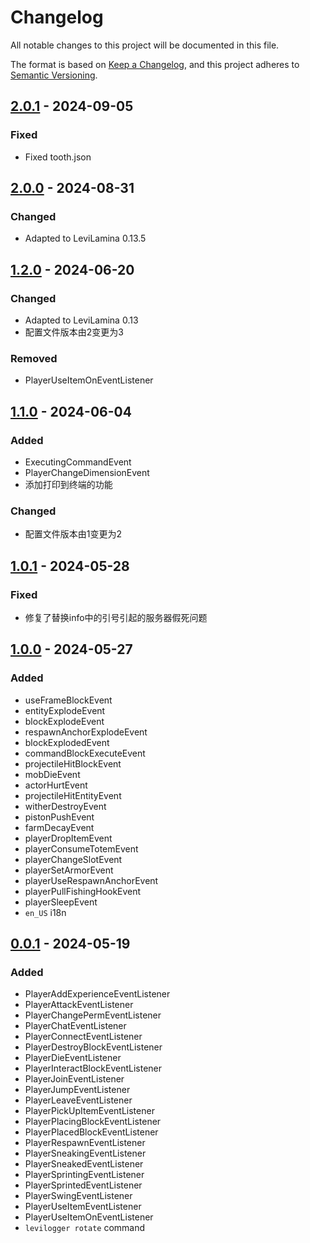 # Changelog

All notable changes to this project will be documented in this file.

The format is based on [Keep a Changelog](https://keepachangelog.com/en/1.0.0/),
and this project adheres to [Semantic Versioning](https://semver.org/spec/v2.0.0.html).

## [2.0.1] - 2024-09-05

### Fixed

+ Fixed tooth.json

## [2.0.0] - 2024-08-31

### Changed

+ Adapted to LeviLamina 0.13.5

## [1.2.0] - 2024-06-20

### Changed

+ Adapted to LeviLamina 0.13
+ 配置文件版本由2变更为3

### Removed

+ PlayerUseItemOnEventListener

## [1.1.0] - 2024-06-04

### Added

+ ExecutingCommandEvent
+ PlayerChangeDimensionEvent
+ 添加打印到终端的功能

### Changed

+ 配置文件版本由1变更为2

## [1.0.1] - 2024-05-28

### Fixed

+ 修复了替换info中的引号引起的服务器假死问题

## [1.0.0] - 2024-05-27

### Added

+ useFrameBlockEvent
+ entityExplodeEvent
+ blockExplodeEvent
+ respawnAnchorExplodeEvent  
+ blockExplodedEvent
+ commandBlockExecuteEvent
+ projectileHitBlockEvent
+ mobDieEvent
+ actorHurtEvent
+ projectileHitEntityEvent
+ witherDestroyEvent
+ pistonPushEvent
+ farmDecayEvent
+ playerDropItemEvent
+ playerConsumeTotemEvent
+ playerChangeSlotEvent
+ playerSetArmorEvent
+ playerUseRespawnAnchorEvent
+ playerPullFishingHookEvent
+ playerSleepEvent
+ `en_US` i18n

## [0.0.1] - 2024-05-19

### Added

+ PlayerAddExperienceEventListener
+ PlayerAttackEventListener
+ PlayerChangePermEventListener
+ PlayerChatEventListener
+ PlayerConnectEventListener
+ PlayerDestroyBlockEventListener
+ PlayerDieEventListener
+ PlayerInteractBlockEventListener
+ PlayerJoinEventListener
+ PlayerJumpEventListener
+ PlayerLeaveEventListener
+ PlayerPickUpItemEventListener
+ PlayerPlacingBlockEventListener
+ PlayerPlacedBlockEventListener
+ PlayerRespawnEventListener
+ PlayerSneakingEventListener
+ PlayerSneakedEventListener
+ PlayerSprintingEventListener
+ PlayerSprintedEventListener
+ PlayerSwingEventListener
+ PlayerUseItemEventListener
+ PlayerUseItemOnEventListener
+ `levilogger rotate` command

[2.0.1]: https://github.com/odorajbotoj/LeviLogger/compare/v2.0.0...v2.0.1
[2.0.0]: https://github.com/odorajbotoj/LeviLogger/compare/v1.2.0...v2.0.0
[1.2.0]: https://github.com/odorajbotoj/LeviLogger/compare/v1.1.0...v1.2.0
[1.1.0]: https://github.com/odorajbotoj/LeviLogger/compare/v1.0.1...v1.1.0
[1.0.1]: https://github.com/odorajbotoj/LeviLogger/compare/v1.0.0...v1.0.1
[1.0.0]: https://github.com/odorajbotoj/LeviLogger/compare/v0.0.1...v1.0.0
[0.0.1]: https://github.com/odorajbotoj/LeviLogger/releases/tag/v0.0.1
